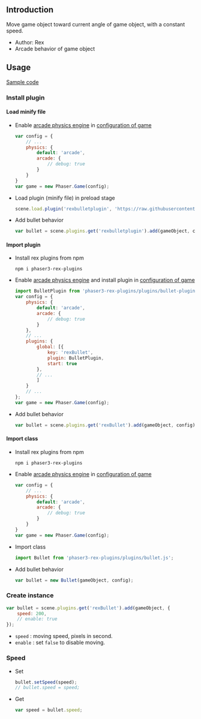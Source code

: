 ## Introduction

Move game object toward current angle of game object, with a constant speed.

- Author: Rex
- Arcade behavior of game object

## Usage

[Sample code](https://github.com/rexrainbow/phaser3-rex-notes/tree/master/examples/bullet)

### Install plugin

#### Load minify file

- Enable [arcade physics engine](arcade-world.md) in [configuration of game](game.md#configuration)
    ```javascript
    var config = {
        // ...
        physics: {
            default: 'arcade',
            arcade: {
                // debug: true
            }
        }
    }
    var game = new Phaser.Game(config);
    ```
- Load plugin (minify file) in preload stage
    ```javascript
    scene.load.plugin('rexbulletplugin', 'https://raw.githubusercontent.com/rexrainbow/phaser3-rex-notes/master/dist/rexbulletplugin.min.js', true);
    ```
- Add bullet behavior
    ```javascript
    var bullet = scene.plugins.get('rexbulletplugin').add(gameObject, config);
    ```

#### Import plugin

- Install rex plugins from npm
    ```
    npm i phaser3-rex-plugins
    ```
- Enable [arcade physics engine](arcade-world.md) and install plugin in [configuration of game](game.md#configuration)
    ```javascript
    import BulletPlugin from 'phaser3-rex-plugins/plugins/bullet-plugin.js';
    var config = {
        physics: {
            default: 'arcade',
            arcade: {
                // debug: true
            }
        },
        // ...
        plugins: {
            global: [{
                key: 'rexBullet',
                plugin: BulletPlugin,
                start: true
            },
            // ...
            ]
        }
        // ...
    };
    var game = new Phaser.Game(config);
    ```
- Add bullet behavior
    ```javascript
    var bullet = scene.plugins.get('rexBullet').add(gameObject, config);
    ```

#### Import class

- Install rex plugins from npm
    ```
    npm i phaser3-rex-plugins
    ```
- Enable [arcade physics engine](arcade-world.md) in [configuration of game](game.md#configuration)
    ```javascript
    var config = {
        // ...
        physics: {
            default: 'arcade',
            arcade: {
                // debug: true
            }
        }
    }
    var game = new Phaser.Game(config);
    ```
- Import class
    ```javascript
    import Bullet from 'phaser3-rex-plugins/plugins/bullet.js';
    ```
- Add bullet behavior
    ```javascript
    var bullet = new Bullet(gameObject, config);
    ```

### Create instance

```javascript
var bullet = scene.plugins.get('rexBullet').add(gameObject, {
    speed: 200,
    // enable: true
});
```

- `speed` : moving speed, pixels in second.
- `enable` : set `false` to disable moving.

### Speed

- Set
    ```javascript
    bullet.setSpeed(speed);
    // bullet.speed = speed;
    ```
- Get
    ```javascript
    var speed = bullet.speed;
    ```